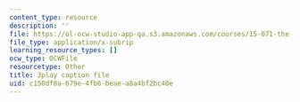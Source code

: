 ```yaml
---
content_type: resource
description: ''
file: https://ol-ocw-studio-app-qa.s3.amazonaws.com/courses/15-071-the-analytics-edge-spring-2017/c150df8a679e4fb6beaea8a4bf2bc40e_AByfsx3Dkek.srt
file_type: application/x-subrip
learning_resource_types: []
ocw_type: OCWFile
resourcetype: Other
title: 3play caption file
uid: c150df8a-679e-4fb6-beae-a8a4bf2bc40e
---
```

